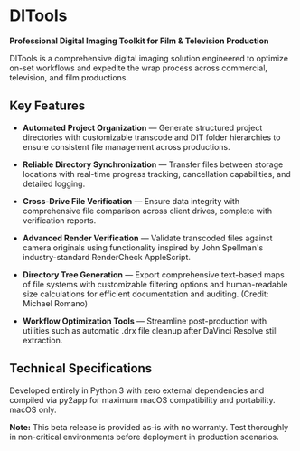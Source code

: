 # DITools

**Professional Digital Imaging Toolkit for Film & Television Production**

DITools is a comprehensive digital imaging solution engineered to optimize on-set workflows and expedite the wrap process across commercial, television, and film productions.

## Key Features

* **Automated Project Organization** — Generate structured project directories with customizable transcode and DIT folder hierarchies to ensure consistent file management across productions.

* **Reliable Directory Synchronization** — Transfer files between storage locations with real-time progress tracking, cancellation capabilities, and detailed logging.

* **Cross-Drive File Verification** — Ensure data integrity with comprehensive file comparison across client drives, complete with verification reports.

* **Advanced Render Verification** — Validate transcoded files against camera originals using functionality inspired by John Spellman's industry-standard RenderCheck AppleScript.

* **Directory Tree Generation** — Export comprehensive text-based maps of file systems with customizable filtering options and human-readable size calculations for efficient documentation and auditing. (Credit: Michael Romano)

* **Workflow Optimization Tools** — Streamline post-production with utilities such as automatic .drx file cleanup after DaVinci Resolve still extraction.

## Technical Specifications

Developed entirely in Python 3 with zero external dependencies and compiled via py2app for maximum macOS compatibility and portability. macOS only.

**Note:** This beta release is provided as-is with no warranty. Test thoroughly in non-critical environments before deployment in production scenarios.
